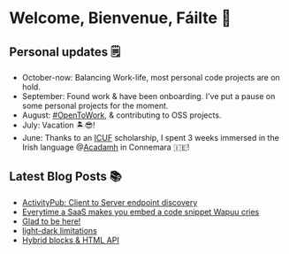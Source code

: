 # Welcome, Bienvenue, Fáilte 👋

## Personal updates 🗒
- October-now: Balancing Work-life, most personal code projects are on hold.
- September: Found work & have been onboarding. I've put a pause on some personal projects for the moment.
- August: [#OpenToWork](https://www.linkedin.com/in/django-doucet/), & contributing to OSS projects.
- July: Vacation 🏝😎!
- June: Thanks to an [ICUF](https://www.icuf.ie/) scholarship, I spent 3 weeks immersed in the Irish language @[Acadamh](https://www.acadamh.ie/) in Connemara 🇮🇪!


## Latest Blog Posts 📚
<!-- BLOG-POST-LIST:START -->
- [ActivityPub: Client to Server endpoint discovery](https://mediaformat.org/2025/08/activitypub-client-to-server-endpoint-discovery/)
- [Everytime a SaaS makes you embed a code snippet Wapuu cries](https://mediaformat.org/2025/08/saas-embed-snippet-wapuu-cries/)
- [Glad to be here!](https://mediaformat.org/2025/07/glad-to-be-here-wpyeg/)
- [light-dark limitations](https://mediaformat.org/2025/03/light-dark-limitations/)
- [Hybrid blocks &amp; HTML API](https://mediaformat.org/2024/08/hybrid-blocks-html-api/)
<!-- BLOG-POST-LIST:END -->
